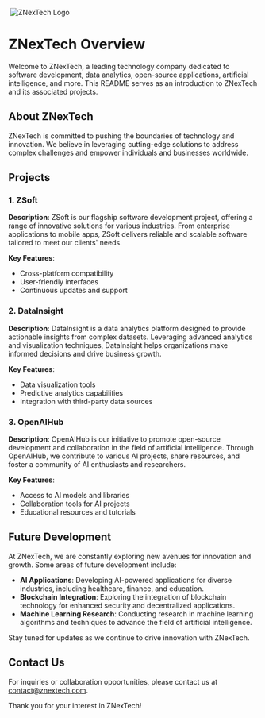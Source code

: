
<img> ![ZNexTech Logo](./profile/assets/znextech-logo.png) </img>


# ZNexTech Overview

Welcome to ZNexTech, a leading technology company dedicated to software development, data analytics, open-source applications, artificial intelligence, and more. This README serves as an introduction to ZNexTech and its associated projects.

## About ZNexTech

ZNexTech is committed to pushing the boundaries of technology and innovation. We believe in leveraging cutting-edge solutions to address complex challenges and empower individuals and businesses worldwide.

## Projects

### 1. ZSoft

**Description**: ZSoft is our flagship software development project, offering a range of innovative solutions for various industries. From enterprise applications to mobile apps, ZSoft delivers reliable and scalable software tailored to meet our clients' needs.

**Key Features**:
- Cross-platform compatibility
- User-friendly interfaces
- Continuous updates and support

### 2. DataInsight

**Description**: DataInsight is a data analytics platform designed to provide actionable insights from complex datasets. Leveraging advanced analytics and visualization techniques, DataInsight helps organizations make informed decisions and drive business growth.

**Key Features**:
- Data visualization tools
- Predictive analytics capabilities
- Integration with third-party data sources

### 3. OpenAIHub

**Description**: OpenAIHub is our initiative to promote open-source development and collaboration in the field of artificial intelligence. Through OpenAIHub, we contribute to various AI projects, share resources, and foster a community of AI enthusiasts and researchers.

**Key Features**:
- Access to AI models and libraries
- Collaboration tools for AI projects
- Educational resources and tutorials

## Future Development

At ZNexTech, we are constantly exploring new avenues for innovation and growth. Some areas of future development include:

- **AI Applications**: Developing AI-powered applications for diverse industries, including healthcare, finance, and education.
- **Blockchain Integration**: Exploring the integration of blockchain technology for enhanced security and decentralized applications.
- **Machine Learning Research**: Conducting research in machine learning algorithms and techniques to advance the field of artificial intelligence.

Stay tuned for updates as we continue to drive innovation with ZNexTech.

## Contact Us

For inquiries or collaboration opportunities, please contact us at [contact@znextech.com](mailto:contact@znextech.com).

Thank you for your interest in ZNexTech!
